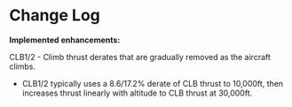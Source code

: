 # Change Log

**Implemented enhancements:**

CLB1/2 - Climb thrust derates that are gradually removed as the aircraft climbs.
- CLB1/2 typically uses a 8.6/17.2% derate of CLB thrust to 10,000ft, then increases thrust linearly with altitude to CLB thrust at 30,000ft.
